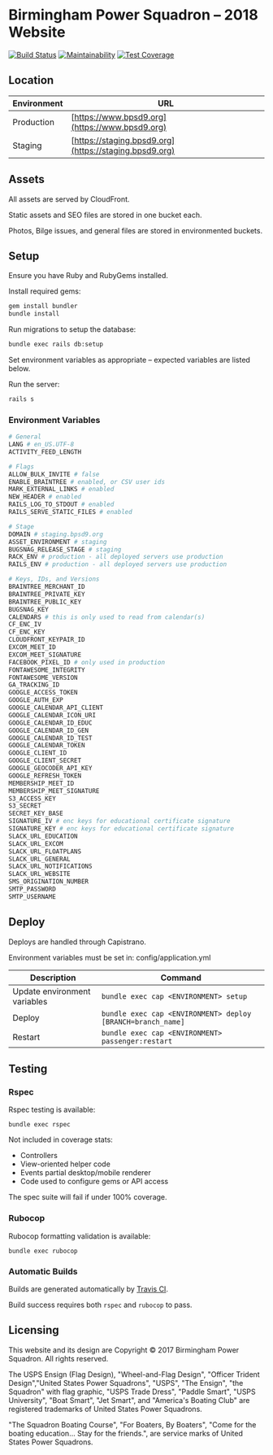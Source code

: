 # Birmingham Power Squadron – 2018 Website

[![Build Status](https://img.shields.io/travis/jfiander/bps/master.svg)](https://travis-ci.org/jfiander/bps)
[![Maintainability](https://api.codeclimate.com/v1/badges/96881399c3ad513707e3/maintainability)](https://codeclimate.com/github/jfiander/bps/maintainability)
[![Test Coverage](https://api.codeclimate.com/v1/badges/96881399c3ad513707e3/test_coverage)](https://codeclimate.com/github/jfiander/bps/test_coverage)

## Location

| Environment | URL                                                     |
|-------------|---------------------------------------------------------|
| Production  | [https://www.bpsd9.org](https://www.bpsd9.org)          |
| Staging     | [https://staging.bpsd9.org](https://staging.bpsd9.org)  |

## Assets

All assets are served by CloudFront.

Static assets and SEO files are stored in one bucket each.

Photos, Bilge issues, and general files are stored in environmented buckets.

## Setup

Ensure you have Ruby and RubyGems installed.

Install required gems:

  ```sh
  gem install bundler
  bundle install
  ```

Run migrations to setup the database:

```sh
bundle exec rails db:setup
```

Set environment variables as appropriate – expected variables are listed below.

Run the server:

```sh
rails s
```

### Environment Variables

```sh
# General
LANG # en_US.UTF-8
ACTIVITY_FEED_LENGTH

# Flags
ALLOW_BULK_INVITE # false
ENABLE_BRAINTREE # enabled, or CSV user ids
MARK_EXTERNAL_LINKS # enabled
NEW_HEADER # enabled
RAILS_LOG_TO_STDOUT # enabled
RAILS_SERVE_STATIC_FILES # enabled

# Stage
DOMAIN # staging.bpsd9.org
ASSET_ENVIRONMENT # staging
BUGSNAG_RELEASE_STAGE # staging
RACK_ENV # production - all deployed servers use production
RAILS_ENV # production - all deployed servers use production

# Keys, IDs, and Versions
BRAINTREE_MERCHANT_ID
BRAINTREE_PRIVATE_KEY
BRAINTREE_PUBLIC_KEY
BUGSNAG_KEY
CALENDARS # this is only used to read from calendar(s)
CF_ENC_IV
CF_ENC_KEY
CLOUDFRONT_KEYPAIR_ID
EXCOM_MEET_ID
EXCOM_MEET_SIGNATURE
FACEBOOK_PIXEL_ID # only used in production
FONTAWESOME_INTEGRITY
FONTAWESOME_VERSION
GA_TRACKING_ID
GOOGLE_ACCESS_TOKEN
GOOGLE_AUTH_EXP
GOOGLE_CALENDAR_API_CLIENT
GOOGLE_CALENDAR_ICON_URI
GOOGLE_CALENDAR_ID_EDUC
GOOGLE_CALENDAR_ID_GEN
GOOGLE_CALENDAR_ID_TEST
GOOGLE_CALENDAR_TOKEN
GOOGLE_CLIENT_ID
GOOGLE_CLIENT_SECRET
GOOGLE_GEOCODER_API_KEY
GOOGLE_REFRESH_TOKEN
MEMBERSHIP_MEET_ID
MEMBERSHIP_MEET_SIGNATURE
S3_ACCESS_KEY
S3_SECRET
SECRET_KEY_BASE
SIGNATURE_IV # enc keys for educational certificate signature
SIGNATURE_KEY # enc keys for educational certificate signature
SLACK_URL_EDUCATION
SLACK_URL_EXCOM
SLACK_URL_FLOATPLANS
SLACK_URL_GENERAL
SLACK_URL_NOTIFICATIONS
SLACK_URL_WEBSITE
SMS_ORIGINATION_NUMBER
SMTP_PASSWORD
SMTP_USERNAME
```

## Deploy

Deploys are handled through Capistrano.

Environment variables must be set in: config/application.yml

| Description                  | Command                                                     |
|------------------------------|-------------------------------------------------------------|
| Update environment variables | `bundle exec cap <ENVIRONMENT> setup`                       |
| Deploy                       | `bundle exec cap <ENVIRONMENT> deploy [BRANCH=branch_name]` |
| Restart                      | `bundle exec cap <ENVIRONMENT> passenger:restart`           |

## Testing

### Rspec

Rspec testing is available:

`bundle exec rspec`

Not included in coverage stats:

- Controllers
- View-oriented helper code
- Events partial desktop/mobile renderer
- Code used to configure gems or API access

The spec suite will fail if under 100% coverage.

### Rubocop

Rubocop formatting validation is available:

`bundle exec rubocop`

### Automatic Builds

Builds are generated automatically by [Travis CI](https://travis-ci.org/jfiander/bps).

Build success requires both `rspec` and `rubocop` to pass.

## Licensing

This website and its design are Copyright © 2017 Birmingham Power Squadron. All rights reserved.

The USPS Ensign (Flag Design), "Wheel-and-Flag Design", "Officer Trident Design","United States Power Squadrons", "USPS", "The Ensign", "the Squadron" with flag graphic, "USPS Trade Dress", "Paddle Smart", "USPS University", "Boat Smart", "Jet Smart", and "America's Boating Club" are registered trademarks of United States Power Squadrons.

"The Squadron Boating Course", "For Boaters, By Boaters", "Come for the boating education... Stay for the friends.", are service marks of United States Power Squadrons.
